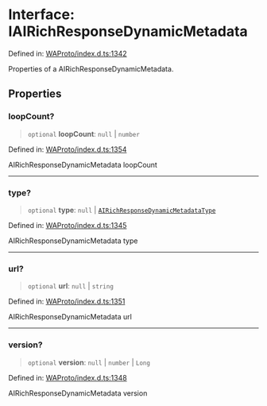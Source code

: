 # Interface: IAIRichResponseDynamicMetadata

Defined in: [WAProto/index.d.ts:1342](https://github.com/Fokusdotid/Baileys/blob/acae94a55f1d32612d8d312d52b001d93f2ac5e2/WAProto/index.d.ts#L1342)

Properties of a AIRichResponseDynamicMetadata.

## Properties

### loopCount?

> `optional` **loopCount**: `null` \| `number`

Defined in: [WAProto/index.d.ts:1354](https://github.com/Fokusdotid/Baileys/blob/acae94a55f1d32612d8d312d52b001d93f2ac5e2/WAProto/index.d.ts#L1354)

AIRichResponseDynamicMetadata loopCount

***

### type?

> `optional` **type**: `null` \| [`AIRichResponseDynamicMetadataType`](../namespaces/AIRichResponseDynamicMetadata/enumerations/AIRichResponseDynamicMetadataType.md)

Defined in: [WAProto/index.d.ts:1345](https://github.com/Fokusdotid/Baileys/blob/acae94a55f1d32612d8d312d52b001d93f2ac5e2/WAProto/index.d.ts#L1345)

AIRichResponseDynamicMetadata type

***

### url?

> `optional` **url**: `null` \| `string`

Defined in: [WAProto/index.d.ts:1351](https://github.com/Fokusdotid/Baileys/blob/acae94a55f1d32612d8d312d52b001d93f2ac5e2/WAProto/index.d.ts#L1351)

AIRichResponseDynamicMetadata url

***

### version?

> `optional` **version**: `null` \| `number` \| `Long`

Defined in: [WAProto/index.d.ts:1348](https://github.com/Fokusdotid/Baileys/blob/acae94a55f1d32612d8d312d52b001d93f2ac5e2/WAProto/index.d.ts#L1348)

AIRichResponseDynamicMetadata version
